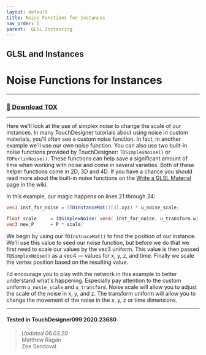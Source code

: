 ```yaml
---
layout: default
title: Noise Functions for Instances
nav_order: 5
parent:  GLSL Instancing
---
```


## GLSL and Instances
# Noise Functions for Instances

----

### [:floppy_disk: Download TOX](https://github.com/mir-lab/touchdesigner-instancing-examples-code/raw/main/tox/013-glsl-instancing/container_noise_functions_in_gl.tox)

----

Here we'll look at the use of simplex noise to change the scale of our instances. In many TouchDesigner tutorials about using noise in custom materials, you'll often see a custom noise function. In fact, in another example we'll use our own noise function. You can also use two built-in noise functions provided by TouchDesigner: `TDSimplexNoise()` or `TDPerlinNoise()`. These functions can help save a significant amount of time when working with noise and come in several varieties. Both of these helper functions come in 2D, 3D and 4D. If you have a chance you should read more about the built-in noise functions on the [Write a GLSL Material](https://docs.derivative.ca/Write_a_GLSL_Material#Perlin_and_Simplex_noise_functions) page in the wiki.

In this example, our magic happens on lines 21 through 24:

```glsl
vec3 inst_for_noise = (TDInstanceMat()[3].xyz) * u_noise_scale;

float scale     = TDSimplexNoise( vec4( inst_for_noise, u_transform.w) );
vec3 new_P      = P * scale;
```

We begin by using our `TDInstnaceMat()` to find the position of our instance. We'll use this value to seed our noise function, but before we do that we first need to scale our values by the vec3 uniform. This value is then passed `TDSimplexNoise()` as a vec4 — values for x, y, z, and time. Finally we scale the vertex position based on the resulting value. 

I'd encourage you to play with the network in this example to better understand what's happening. Especially pay attention to the custom uniform `u_nosie_scale` and `u_transform`. Noise scale will allow you to adjust the scale of the noise in x, y, and z. The transform uniform will allow you to change the movement of the noise in the x, y, z or time dimensions.

---

#### Tested in TouchDesigner099 2020.23680 
>*Updated 06.03.20*  
Matthew Ragan  
Zoe Sandoval  